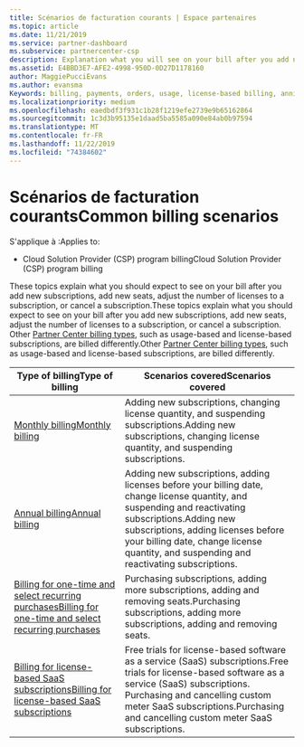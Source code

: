```yaml
---
title: Scénarios de facturation courants | Espace partenaires
ms.topic: article
ms.date: 11/21/2019
ms.service: partner-dashboard
ms.subservice: partnercenter-csp
description: Explanation what you will see on your bill after you add new subscriptions, adjust the number of licenses in a subscription, or cancel a subscription. Les abonnements basés sur l'utilisation et les abonnements basés sur la licence sont affectés différemment.
ms.assetid: E4BBD3E7-AFE2-4998-950D-0D27D1178160
author: MaggiePucciEvans
ms.author: evansma
Keywords: billing, payments, orders, usage, license-based billing, anniversary date, term, cancellation, renewal, price formula,reconciliation file, recon file
ms.localizationpriority: medium
ms.openlocfilehash: eaedbdf3f931c1b28f1219efe2739e9b65162864
ms.sourcegitcommit: 1c3d3b95135e1daad5ba5585a090e84ab0b97594
ms.translationtype: MT
ms.contentlocale: fr-FR
ms.lasthandoff: 11/22/2019
ms.locfileid: "74384602"
---
```

# <a name="common-billing-scenarios"></a><span data-ttu-id="9df76-105">Scénarios de facturation courants</span><span class="sxs-lookup"><span data-stu-id="9df76-105">Common billing scenarios</span></span>

<span data-ttu-id="9df76-106">S'applique à :</span><span class="sxs-lookup"><span data-stu-id="9df76-106">Applies to:</span></span>

- <span data-ttu-id="9df76-107">Cloud Solution Provider (CSP) program billing</span><span class="sxs-lookup"><span data-stu-id="9df76-107">Cloud Solution Provider (CSP) program billing</span></span>

<span data-ttu-id="9df76-108">These topics explain what you should expect to see on your bill after you add new subscriptions, add new seats, adjust the number of licenses to a subscription, or cancel a subscription.</span><span class="sxs-lookup"><span data-stu-id="9df76-108">These topics explain what you should expect to see on your bill after you add new subscriptions, add new seats, adjust the number of licenses to a subscription, or cancel a subscription.</span></span> <span data-ttu-id="9df76-109">Other [Partner Center billing types](billing-different-types.md), such as usage-based and license-based subscriptions, are billed differently.</span><span class="sxs-lookup"><span data-stu-id="9df76-109">Other [Partner Center billing types](billing-different-types.md), such as usage-based and license-based subscriptions, are billed differently.</span></span>

| <span data-ttu-id="9df76-110">Type of billing</span><span class="sxs-lookup"><span data-stu-id="9df76-110">Type of billing</span></span> | <span data-ttu-id="9df76-111">Scenarios covered</span><span class="sxs-lookup"><span data-stu-id="9df76-111">Scenarios covered</span></span> |
| --------------- | ----------------- |
| [<span data-ttu-id="9df76-112">Monthly billing</span><span class="sxs-lookup"><span data-stu-id="9df76-112">Monthly billing</span></span>](common-billing-scenarios-monthly.md) | <span data-ttu-id="9df76-113">Adding new subscriptions, changing license quantity, and suspending subscriptions.</span><span class="sxs-lookup"><span data-stu-id="9df76-113">Adding new subscriptions, changing license quantity, and suspending subscriptions.</span></span> |
| [<span data-ttu-id="9df76-114">Annual billing</span><span class="sxs-lookup"><span data-stu-id="9df76-114">Annual billing</span></span>](common-billing-scenarios-annual.md) | <span data-ttu-id="9df76-115">Adding new subscriptions, adding licenses before your billing date, change license quantity, and suspending and reactivating subscriptions.</span><span class="sxs-lookup"><span data-stu-id="9df76-115">Adding new subscriptions, adding licenses before your billing date, change license quantity, and suspending and reactivating subscriptions.</span></span> |
| [<span data-ttu-id="9df76-116">Billing for one-time and select recurring purchases</span><span class="sxs-lookup"><span data-stu-id="9df76-116">Billing for one-time and select recurring purchases</span></span>](common-billing-scenarios-onetime-recurring.md) | <span data-ttu-id="9df76-117">Purchasing subscriptions, adding more subscriptions, adding and removing seats.</span><span class="sxs-lookup"><span data-stu-id="9df76-117">Purchasing subscriptions, adding more subscriptions, adding and removing seats.</span></span> |
| [<span data-ttu-id="9df76-118">Billing for license-based SaaS subscriptions</span><span class="sxs-lookup"><span data-stu-id="9df76-118">Billing for license-based SaaS subscriptions</span></span>](common-billing-scenarios-saas.md) | <span data-ttu-id="9df76-119">Free trials for license-based software as a service (SaaS) subscriptions.</span><span class="sxs-lookup"><span data-stu-id="9df76-119">Free trials for license-based software as a service (SaaS) subscriptions.</span></span> <span data-ttu-id="9df76-120">Purchasing and cancelling custom meter SaaS subscriptions.</span><span class="sxs-lookup"><span data-stu-id="9df76-120">Purchasing and cancelling custom meter SaaS subscriptions.</span></span> |
